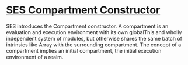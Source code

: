 # [SES Compartment Constructor](https://www.npmjs.com/package/ses)

SES introduces the Compartment constructor. A compartment is an evaluation and execution environment with its own globalThis and wholly independent system of modules, but otherwise shares the same batch of intrinsics like Array with the surrounding compartment. The concept of a compartment implies an initial compartment, the initial execution environment of a realm.